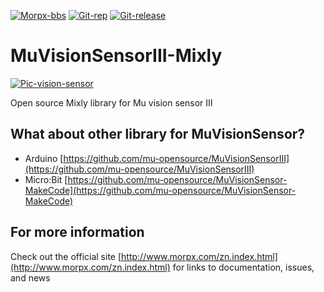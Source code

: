 [![Morpx-bbs](http://bbs.morpx.com/template/mu/images/logo.png)](http://bbs.morpx.com/forum.php)
[![Git-rep](https://img.shields.io/github/repo-size/mu-opensource/MuVisionSensor3-Mixly.svg)](https://github.com/mu-opensource/MuVisionSensor3-Mixly)
[![Git-release](https://img.shields.io/github/downloads/mu-opensource/MuVisionSensor3-Mixly/total.svg)](https://github.com/mu-opensource/MuVisionSensor3-Mixly/releases)


MuVisionSensorIII-Mixly
=======================

[![Pic-vision-sensor](http://mai.morpx.com/images/page201904/banner1.jpg)](http://mai.morpx.com/)

Open source Mixly library for Mu vision sensor III


## What about other library for MuVisionSensor?

* Arduino	[https://github.com/mu-opensource/MuVisionSensorIII](https://github.com/mu-opensource/MuVisionSensorIII)
* Micro:Bit	[https://github.com/mu-opensource/MuVisionSensor-MakeCode](https://github.com/mu-opensource/MuVisionSensor-MakeCode)

## For more information

Check out the official site [http://www.morpx.com/zn.index.html](http://www.morpx.com/zn.index.html) for links to documentation, issues, and news
